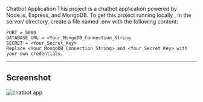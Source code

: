 Chatbot Application
This project is a chatbot application powered by Node.js, Express, and MongoDB.
To get this project running locally , in the server/ directory, create a file named .env with the following content:
```
PORT = 5000
DATABASE_URL = <Your_MongoDB_Connection_String
SECRET = <Your_Secret_Key>
Replace <Your_MongoDB_Connection_String> and <Your_Secret_Key> with your own credentials.
```
---
Screenshot
---
![chatbot app](https://github.com/user-attachments/assets/abe64261-d998-426c-8f49-54691a450675)
